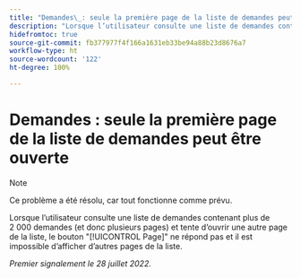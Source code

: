 ```yaml
---
title: "Demandes\_: seule la première page de la liste de demandes peut être ouverte"
description: "Lorsque l’utilisateur consulte une liste de demandes contenant plus de 2\_000\_demandes (et donc plusieurs pages) et tente d’ouvrir une autre page de la liste, le bouton [!UICONTROL Page X] ne répond pas et il est impossible d’afficher d’autres pages de la liste."
hidefromtoc: true
source-git-commit: fb377977f4f166a1631eb33be94a88b23d8676a7
workflow-type: ht
source-wordcount: '122'
ht-degree: 100%

---
```



# Demandes : seule la première page de la liste de demandes peut être ouverte

>[!NOTE]
>
> Ce problème a été résolu, car tout fonctionne comme prévu.

Lorsque l’utilisateur consulte une liste de demandes contenant plus de 2 000 demandes (et donc plusieurs pages) et tente d’ouvrir une autre page de la liste, le bouton &quot;[!UICONTROL Page]&quot; ne répond pas et il est impossible d’afficher d’autres pages de la liste.

_Premier signalement le 28 juillet 2022._


